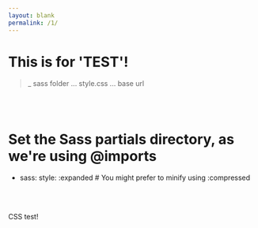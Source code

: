 ```yaml
---
layout: blank
permalink: /1/
---
```

# This is for 'TEST'!

> _ sass folder ...
> style.css     ... base url



<br><br>
# Set the Sass partials directory, as we're using @imports

* sass:
  style: :expanded # You might prefer to minify using :compressed



<br><br>
<div class="site-name">
  CSS test!
</div>
